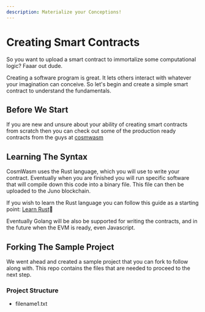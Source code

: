 ```yaml
---
description: Materialize your Conceptions!
---
```


# Creating Smart Contracts

So you want to upload a smart contract to immortalize some computational logic? Faaar out dude.

Creating a software program is great. It lets others interact with whatever your imagination can conceive. So let's begin and create a simple smart contract to understand the fundamentals.

## Before We Start

If you are new and unsure about your ability of creating smart contracts from scratch then you can check out some of the production ready contracts from the guys at [cosmwasm](https://github.com/CosmWasm/cosmwasm-plus)

## Learning The Syntax

CosmWasm uses the Rust language, which you will use to write your contract. Eventually when you are finished you will run specific software that will compile down this code into a binary file. This file can then be uploaded to the Juno blockchain.

If you wish to learn the Rust language you can follow this guide as a starting point: [Learn Rust](https://www.rust-lang.org/learn)📘

Eventually Golang will be also be supported for writing the contracts, and in the future when the EVM is ready, even Javascript.

## Forking The Sample Project

We went ahead and created a sample project that you can fork to follow along with. This repo contains the files that are needed to proceed to the next step.

### Project Structure

* filename1.txt

